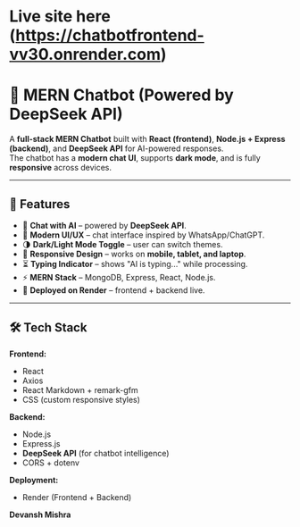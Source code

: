 # Live site here (https://chatbotfrontend-vv30.onrender.com)

# 🤖 MERN Chatbot (Powered by DeepSeek API)

A **full-stack MERN Chatbot** built with **React (frontend)**, **Node.js + Express (backend)**, and **DeepSeek API** for AI-powered responses.  
The chatbot has a **modern chat UI**, supports **dark mode**, and is fully **responsive** across devices.

---

## 🌟 Features
- 💬 **Chat with AI** – powered by **DeepSeek API**.
- 🎨 **Modern UI/UX** – chat interface inspired by WhatsApp/ChatGPT.
- 🌗 **Dark/Light Mode Toggle** – user can switch themes.
- 📱 **Responsive Design** – works on **mobile, tablet, and laptop**.
- ⏳ **Typing Indicator** – shows "AI is typing..." while processing.
- ⚡ **MERN Stack** – MongoDB, Express, React, Node.js.
- 🚀 **Deployed on Render** – frontend + backend live.

---

## 🛠️ Tech Stack

**Frontend:**
- React
- Axios
- React Markdown + remark-gfm
- CSS (custom responsive styles)

**Backend:**
- Node.js
- Express.js
- **DeepSeek API** (for chatbot intelligence)
- CORS + dotenv

**Deployment:**
- Render (Frontend + Backend)

**Devansh Mishra**

